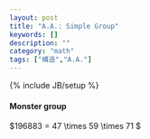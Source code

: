 ```yaml
---
layout: post
title: "A.A.: Simple Group"
keywords: []
description: ""
category: "math"
tags: ["構造","A.A."]
---
```

{% include JB/setup %}




#### Monster group
$196883 = 47 \times 59 \times 71 $


